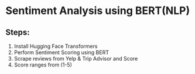 # Sentiment Analysis using BERT(NLP)

## Steps:
1. Install Hugging Face Transformers
2. Perform Sentiment Scoring using BERT
3. Scrape reviews from Yelp & Trip Advisor and Score
4. Score ranges from (1-5)
